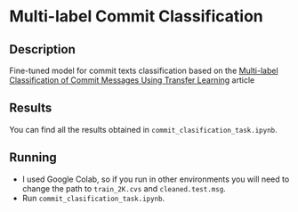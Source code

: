 # Multi-label Commit Classification 
## Description
Fine-tuned model for commit texts classification based on the [Multi-label Classification of Commit Messages Using Transfer Learning](https://www.researchgate.net/profile/Mohamed-Wiem-Mkaouer-2/publication/348228961_Multi-label_Classification_of_Commit_Messages_using_Transfer_Learning/links/61eacfc2c5e3103375ae596d/Multi-label-Classification-of-Commit-Messages-using-Transfer-Learning.pdf) article


## Results
You can find all the results obtained in `commit_clasification_task.ipynb`.


## Running
- I used Google Colab, so if you run in other environments you will need to change the path to `train_2K.cvs` and `cleaned.test.msg`.
- Run `commit_clasification_task.ipynb`.
